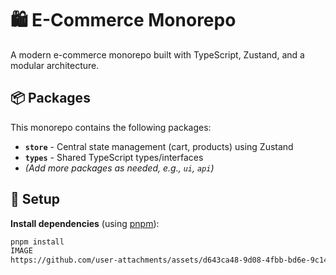 # 🛍️ E-Commerce Monorepo

A modern e-commerce monorepo built with TypeScript, Zustand, and a modular architecture.

## 📦 Packages

This monorepo contains the following packages:

- **`store`** - Central state management (cart, products) using Zustand  
- **`types`** - Shared TypeScript types/interfaces  
- *(Add more packages as needed, e.g., `ui`, `api`)*  

## 🚀 Setup

 **Install dependencies** (using [pnpm](https://pnpm.io/)):
   ```bash
   pnpm install
IMAGE
https://github.com/user-attachments/assets/d643ca48-9d08-4fbb-bd6e-9c14fadce653
